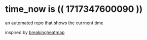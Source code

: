 # time_now is (( 1717347600090 ))

an automated repo that shows the currnent time

inspired by [breakingheatmap](https://github.com/breakingheatmap/breakingheatmap)
